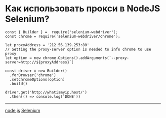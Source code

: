 # Как использовать прокси в NodeJS Selenium?

```
const { Builder } =  require('selenium-webdriver');
const chrome = require('selenium-webdriver/chrome');

let proxyAddress = '212.56.139.253:80'
// Setting the proxy-server option is needed to info chrome to use proxy
let option = new chrome.Options().addArguments(`--proxy-server=http://${proxyAddress}`)

const driver = new Builder()
  .forBrowser('chrome')
  .setChromeOptions(option)
  .build()

driver.get('http://whatismyip.host/')
  .then(() => console.log('DONE'))
```

**********
[node.js](/tags/node.js.md)
[Selenium](/tags/Selenium.md)
